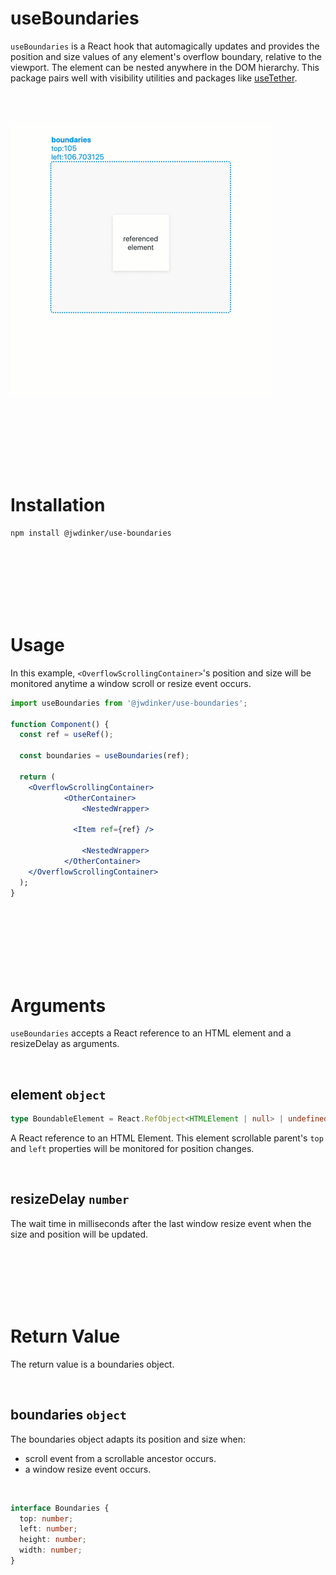 # useBoundaries

`useBoundaries` is a React hook that automagically updates and provides the position and size values of any element's overflow boundary, relative to the viewport. The element can be nested anywhere in the DOM hierarchy. This package pairs well with visibility utilities and packages like [useTether](https://www.notion.so/useTether-8ca63e23c8274ecca67cfe6b4c756a15).

<br>
<br>

![depiction of useBoundaries](depiction.gif)

<br><br><br><br><br><br>

# Installation

```
npm install @jwdinker/use-boundaries
```

<br><br><br><br><br><br>

# Usage

In this example, `<OverflowScrollingContainer>`'s position and size will be monitored anytime a window scroll or resize event occurs.

```jsx
import useBoundaries from '@jwdinker/use-boundaries';

function Component() {
  const ref = useRef();

  const boundaries = useBoundaries(ref);

  return (
    <OverflowScrollingContainer>
			<OtherContainer>
				<NestedWrapper>

		      <Item ref={ref} />

				<NestedWrapper>
			</OtherContainer>
    </OverflowScrollingContainer>
  );
}
```

<br><br><br><br><br><br>

# Arguments

`useBoundaries` accepts a React reference to an HTML element and a resizeDelay as arguments.

<br>

## element `object`

```ts
type BoundableElement = React.RefObject<HTMLElement | null> | undefined | null;
```

A React reference to an HTML Element. This element scrollable parent's `top` and `left` properties will be monitored for position changes.

<br>

## resizeDelay `number`

The wait time in milliseconds after the last window resize event when the size and position will be updated.

<br><br><br><br><br>

# Return Value

The return value is a boundaries object.

<br>

## boundaries `object`

The boundaries object adapts its position and size when:

- scroll event from a scrollable ancestor occurs.
- a window resize event occurs.

<br>

```ts
interface Boundaries {
  top: number;
  left: number;
  height: number;
  width: number;
}
```
